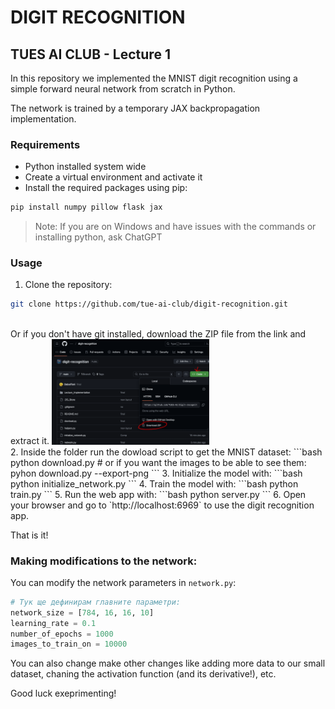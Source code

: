 # DIGIT RECOGNITION
## TUES AI CLUB - Lecture 1

In this repository we implemented the MNIST digit recognition using a simple forward neural network from scratch in Python. 

The network is trained by a temporary JAX backpropagation implementation.

### Requirements
- Python installed system wide
- Create a virtual environment and activate it
- Install the required packages using pip:
```bash
pip install numpy pillow flask jax
```

> Note:
> If you are on Windows and have issues with the commands or 
> installing python, ask ChatGPT

### Usage
1. Clone the repository:
```bash
git clone https://github.com/tue-ai-club/digit-recognition.git
```
<br>
Or if you don't have git installed, download the ZIP file from the link and extract it.
<!-- ![image](how-to-download.png) -->
<img src="how-to-download.png" width="50%">
<br>
2. Inside the folder run the dowload script to get the MNIST dataset:
```bash
python download.py
# or if you want the images to be able to see them:
pyhon download.py --export-png
```
3. Initialize the model with:
```bash
python initialize_network.py
```
4. Train the model with:
```bash
python train.py
```
5. Run the web app with:
```bash
python server.py
```
6. Open your browser and go to `http://localhost:6969` to use the digit recognition app.

That is it!

### Making modifications to the network:
You can modify the network parameters in `network.py`:
```python
# Тук ще дефинирам главните параметри:
network_size = [784, 16, 16, 10]
learning_rate = 0.1
number_of_epochs = 1000
images_to_train_on = 10000
```

You can also change make other changes like adding more data to our small dataset, chaning the activation function (and its derivative!), etc.

Good luck exeprimenting!
